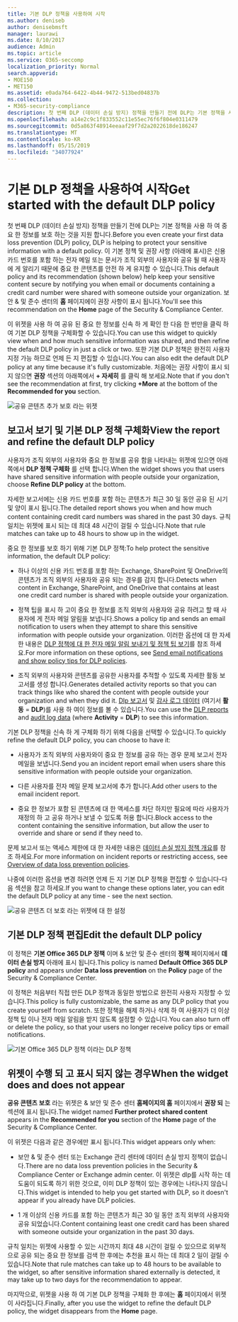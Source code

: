 ```yaml
---
title: 기본 DLP 정책을 사용하여 시작
ms.author: deniseb
author: denisebmsft
manager: laurawi
ms.date: 8/10/2017
audience: Admin
ms.topic: article
ms.service: O365-seccomp
localization_priority: Normal
search.appverid:
- MOE150
- MET150
ms.assetid: e0ada764-6422-4b44-9472-513bed04837b
ms.collection:
- M365-security-compliance
description: 첫 번째 DLP (데이터 손실 방지) 정책을 만들기 전에 DLP는 기본 정책을 사용 하 여 중요 한 정보를 보호 하는 것을 지원 합니다. 이 기본 정책 및 권장 사항 (아래에 표시)은 신용 카드 번호를 포함 하는 전자 메일 또는 문서가 조직 외부의 사용자와 공유 될 때 사용자에 게 알리기 때문에 중요 한 콘텐츠를 안전 하 게 유지할 수 있습니다.
ms.openlocfilehash: a14e2c9c1f833552c11e55ec76f6f804e0311479
ms.sourcegitcommit: 0d5a863f48914eeaaf29f7d2a2022618de186247
ms.translationtype: MT
ms.contentlocale: ko-KR
ms.lasthandoff: 05/15/2019
ms.locfileid: "34077924"
---
```

# <a name="get-started-with-the-default-dlp-policy"></a><span data-ttu-id="e745e-104">기본 DLP 정책을 사용하여 시작</span><span class="sxs-lookup"><span data-stu-id="e745e-104">Get started with the default DLP policy</span></span>

<span data-ttu-id="e745e-105">첫 번째 DLP (데이터 손실 방지) 정책을 만들기 전에 DLP는 기본 정책을 사용 하 여 중요 한 정보를 보호 하는 것을 지원 합니다.</span><span class="sxs-lookup"><span data-stu-id="e745e-105">Before you even create your first data loss prevention (DLP) policy, DLP is helping to protect your sensitive information with a default policy.</span></span> <span data-ttu-id="e745e-106">이 기본 정책 및 권장 사항 (아래에 표시)은 신용 카드 번호를 포함 하는 전자 메일 또는 문서가 조직 외부의 사용자와 공유 될 때 사용자에 게 알리기 때문에 중요 한 콘텐츠를 안전 하 게 유지할 수 있습니다.</span><span class="sxs-lookup"><span data-stu-id="e745e-106">This default policy and its recommendation (shown below) help keep your sensitive content secure by notifying you when email or documents containing a credit card number were shared with someone outside your organization.</span></span> <span data-ttu-id="e745e-107">보안 &amp; 및 준수 센터의 **홈** 페이지에이 권장 사항이 표시 됩니다.</span><span class="sxs-lookup"><span data-stu-id="e745e-107">You'll see this recommendation on the **Home** page of the Security &amp; Compliance Center.</span></span> 
  
<span data-ttu-id="e745e-108">이 위젯을 사용 하 여 공유 된 중요 한 정보를 신속 하 게 확인 한 다음 한 번만을 클릭 하 여 기본 DLP 정책을 구체화할 수 있습니다.</span><span class="sxs-lookup"><span data-stu-id="e745e-108">You can use this widget to quickly view when and how much sensitive information was shared, and then refine the default DLP policy in just a click or two.</span></span> <span data-ttu-id="e745e-109">또한 기본 DLP 정책은 완전히 사용자 지정 가능 하므로 언제 든 지 편집할 수 있습니다.</span><span class="sxs-lookup"><span data-stu-id="e745e-109">You can also edit the default DLP policy at any time because it's fully customizable.</span></span> <span data-ttu-id="e745e-110">처음에는 권장 사항이 표시 되지 않으면 **권장** 섹션의 아래쪽에서 **+ 자세히** 를 클릭 해 보세요.</span><span class="sxs-lookup"><span data-stu-id="e745e-110">Note that if you don't see the recommendation at first, try clicking **+More** at the bottom of the **Recommended for you** section.</span></span> 
  
![공유 콘텐츠 추가 보호 라는 위젯](media/2bae6dbc-cc92-4f35-b54c-c36e60226b5b.png)
  
## <a name="view-the-report-and-refine-the-default-dlp-policy"></a><span data-ttu-id="e745e-112">보고서 보기 및 기본 DLP 정책 구체화</span><span class="sxs-lookup"><span data-stu-id="e745e-112">View the report and refine the default DLP policy</span></span>

<span data-ttu-id="e745e-113">사용자가 조직 외부의 사용자와 중요 한 정보를 공유 함을 나타내는 위젯에 있으면 아래쪽에서 **DLP 정책 구체화** 를 선택 합니다.</span><span class="sxs-lookup"><span data-stu-id="e745e-113">When the widget shows you that users have shared sensitive information with people outside your organization, choose **Refine DLP policy** at the bottom.</span></span> 
  
<span data-ttu-id="e745e-114">자세한 보고서에는 신용 카드 번호를 포함 하는 콘텐츠가 최근 30 일 동안 공유 된 시기 및 양이 표시 됩니다.</span><span class="sxs-lookup"><span data-stu-id="e745e-114">The detailed report shows you when and how much content containing credit card numbers was shared in the past 30 days.</span></span> <span data-ttu-id="e745e-115">규칙 일치는 위젯에 표시 되는 데 최대 48 시간이 걸릴 수 있습니다.</span><span class="sxs-lookup"><span data-stu-id="e745e-115">Note that rule matches can take up to 48 hours to show up in the widget.</span></span>
  
<span data-ttu-id="e745e-116">중요 한 정보를 보호 하기 위해 기본 DLP 정책:</span><span class="sxs-lookup"><span data-stu-id="e745e-116">To help protect the sensitive information, the default DLP policy:</span></span>
  
- <span data-ttu-id="e745e-117">하나 이상의 신용 카드 번호를 포함 하는 Exchange, SharePoint 및 OneDrive의 콘텐츠가 조직 외부의 사용자와 공유 되는 경우를 감지 합니다.</span><span class="sxs-lookup"><span data-stu-id="e745e-117">Detects when content in Exchange, SharePoint, and OneDrive that contains at least one credit card number is shared with people outside your organization.</span></span>
    
- <span data-ttu-id="e745e-118">정책 팁을 표시 하 고이 중요 한 정보를 조직 외부의 사용자와 공유 하려고 할 때 사용자에 게 전자 메일 알림을 보냅니다.</span><span class="sxs-lookup"><span data-stu-id="e745e-118">Shows a policy tip and sends an email notification to users when they attempt to share this sensitive information with people outside your organization.</span></span> <span data-ttu-id="e745e-119">이러한 옵션에 대 한 자세한 내용은 [DLP 정책에 대 한 전자 메일 알림 보내기 및 정책 팁 보기](use-notifications-and-policy-tips.md)를 참조 하세요.</span><span class="sxs-lookup"><span data-stu-id="e745e-119">For more information on these options, see [Send email notifications and show policy tips for DLP policies](use-notifications-and-policy-tips.md).</span></span>
    
- <span data-ttu-id="e745e-120">조직 외부의 사용자와 콘텐츠를 공유한 사용자를 추적할 수 있도록 자세한 활동 보고서를 생성 합니다.</span><span class="sxs-lookup"><span data-stu-id="e745e-120">Generates detailed activity reports so that you can track things like who shared the content with people outside your organization and when they did it.</span></span> <span data-ttu-id="e745e-121">[Dlp 보고서](view-the-dlp-reports.md) 및 [감사 로그 데이터](search-the-audit-log-in-security-and-compliance.md) (여기서 **활동** = **DLP**)를 사용 하 여이 정보를 볼 수 있습니다.</span><span class="sxs-lookup"><span data-stu-id="e745e-121">You can use the [DLP reports](view-the-dlp-reports.md) and [audit log data](search-the-audit-log-in-security-and-compliance.md) (where **Activity** = **DLP**) to see this information.</span></span>
    
<span data-ttu-id="e745e-122">기본 DLP 정책을 신속 하 게 구체화 하기 위해 다음을 선택할 수 있습니다.</span><span class="sxs-lookup"><span data-stu-id="e745e-122">To quickly refine the default DLP policy, you can choose to have it:</span></span>
  
- <span data-ttu-id="e745e-123">사용자가 조직 외부의 사용자와이 중요 한 정보를 공유 하는 경우 문제 보고서 전자 메일을 보냅니다.</span><span class="sxs-lookup"><span data-stu-id="e745e-123">Send you an incident report email when users share this sensitive information with people outside your organization.</span></span>
    
- <span data-ttu-id="e745e-124">다른 사용자를 전자 메일 문제 보고서에 추가 합니다.</span><span class="sxs-lookup"><span data-stu-id="e745e-124">Add other users to the email incident report.</span></span>
    
- <span data-ttu-id="e745e-125">중요 한 정보가 포함 된 콘텐츠에 대 한 액세스를 차단 하지만 필요에 따라 사용자가 재정의 하 고 공유 하거나 보낼 수 있도록 허용 합니다.</span><span class="sxs-lookup"><span data-stu-id="e745e-125">Block access to the content containing the sensitive information, but allow the user to override and share or send if they need to.</span></span>
    
<span data-ttu-id="e745e-126">문제 보고서 또는 액세스 제한에 대 한 자세한 내용은 [데이터 손실 방지 정책 개요](data-loss-prevention-policies.md)를 참조 하세요.</span><span class="sxs-lookup"><span data-stu-id="e745e-126">For more information on incident reports or restricting access, see [Overview of data loss prevention policies](data-loss-prevention-policies.md).</span></span>
  
<span data-ttu-id="e745e-127">나중에 이러한 옵션을 변경 하려면 언제 든 지 기본 DLP 정책을 편집할 수 있습니다-다음 섹션을 참고 하세요.</span><span class="sxs-lookup"><span data-stu-id="e745e-127">If you want to change these options later, you can edit the default DLP policy at any time - see the next section.</span></span>
  
![공유 콘텐츠 더 보호 라는 위젯에 대 한 설정](media/dad30a84-2715-4c0a-a5c5-44d85492363e.png)
  
## <a name="edit-the-default-dlp-policy"></a><span data-ttu-id="e745e-129">기본 DLP 정책 편집</span><span class="sxs-lookup"><span data-stu-id="e745e-129">Edit the default DLP policy</span></span>

<span data-ttu-id="e745e-130">이 정책은 **기본 Office 365 DLP 정책** 이며 &amp; 보안 및 준수 센터의 **정책** 페이지에서 **데이터 손실 방지** 아래에 표시 됩니다.</span><span class="sxs-lookup"><span data-stu-id="e745e-130">This policy is named **Default Office 365 DLP policy** and appears under **Data loss prevention** on the **Policy** page of the Security &amp; Compliance Center.</span></span> 
  
<span data-ttu-id="e745e-131">이 정책은 처음부터 직접 만든 DLP 정책과 동일한 방법으로 완전히 사용자 지정할 수 있습니다.</span><span class="sxs-lookup"><span data-stu-id="e745e-131">This policy is fully customizable, the same as any DLP policy that you create yourself from scratch.</span></span> <span data-ttu-id="e745e-132">또한 정책을 해제 하거나 삭제 하 여 사용자가 더 이상 정책 팁 이나 전자 메일 알림을 받지 않도록 설정할 수 있습니다.</span><span class="sxs-lookup"><span data-stu-id="e745e-132">You can also turn off or delete the policy, so that your users no longer receive policy tips or email notifications.</span></span>
  
![기본 Office 365 DLP 정책 이라는 DLP 정책](media/260731e8-4d57-4c98-abec-07b052ec48d5.png)
  
## <a name="when-the-widget-does-and-does-not-appear"></a><span data-ttu-id="e745e-134">위젯이 수행 되 고 표시 되지 않는 경우</span><span class="sxs-lookup"><span data-stu-id="e745e-134">When the widget does and does not appear</span></span>

<span data-ttu-id="e745e-135">**공유 콘텐츠 보호** 라는 위젯은 &amp; 보안 및 준수 센터 **홈페이지의 홈** 페이지에서 **권장 되** 는 섹션에 표시 됩니다.</span><span class="sxs-lookup"><span data-stu-id="e745e-135">The widget named **Further protect shared content** appears in the **Recommended for you** section of the **Home** page of the Security &amp; Compliance Center.</span></span> 
  
<span data-ttu-id="e745e-136">이 위젯은 다음과 같은 경우에만 표시 됩니다.</span><span class="sxs-lookup"><span data-stu-id="e745e-136">This widget appears only when:</span></span>
  
- <span data-ttu-id="e745e-137">보안 &amp; 및 준수 센터 또는 Exchange 관리 센터에 데이터 손실 방지 정책이 없습니다.</span><span class="sxs-lookup"><span data-stu-id="e745e-137">There are no data loss prevention policies in the Security &amp; Compliance Center or Exchange admin center.</span></span> <span data-ttu-id="e745e-138">이 위젯은 dlp를 시작 하는 데 도움이 되도록 하기 위한 것으로, 이미 DLP 정책이 있는 경우에는 나타나지 않습니다.</span><span class="sxs-lookup"><span data-stu-id="e745e-138">This widget is intended to help you get started with DLP, so it doesn't appear if you already have DLP policies.</span></span>
    
- <span data-ttu-id="e745e-139">1 개 이상의 신용 카드를 포함 하는 콘텐츠가 최근 30 일 동안 조직 외부의 사용자와 공유 되었습니다.</span><span class="sxs-lookup"><span data-stu-id="e745e-139">Content containing least one credit card has been shared with someone outside your organization in the past 30 days.</span></span>
    
<span data-ttu-id="e745e-140">규칙 일치는 위젯에 사용할 수 있는 시간까지 최대 48 시간이 걸릴 수 있으므로 외부적으로 공유 되는 중요 한 정보를 검색 한 후에는 추천을 표시 하는 데 최대 2 일이 걸릴 수 있습니다.</span><span class="sxs-lookup"><span data-stu-id="e745e-140">Note that rule matches can take up to 48 hours to be available to the widget, so after sensitive information shared externally is detected, it may take up to two days for the recommendation to appear.</span></span>
  
<span data-ttu-id="e745e-141">마지막으로, 위젯을 사용 하 여 기본 DLP 정책을 구체화 한 후에는 **홈** 페이지에서 위젯이 사라집니다.</span><span class="sxs-lookup"><span data-stu-id="e745e-141">Finally, after you use the widget to refine the default DLP policy, the widget disappears from the **Home** page.</span></span> 
  

